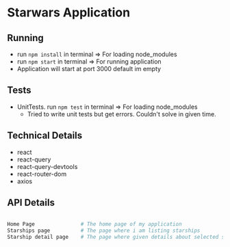# Starwars Application

## Running 
- run `npm install` in terminal     => For loading node_modules
- run `npm start` in terminal       => For running application
- Application will start at port 3000 default im empty

## Tests
- UnitTests. run `npm test` in terminal     => For loading node_modules
    - Tried to write unit tests but get errors. Couldn't solve in given time.

## Technical Details
- react
- react-query
- react-query-devtools
- react-router-dom
- axios

## API Details

```sh 

Home Page               # The home page of my application
Starships page          # The page where i am listing starships
Starship detail page    # The page where given details about selected starship

```
